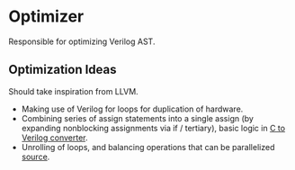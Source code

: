 # Optimizer

Responsible for optimizing Verilog AST.

## Optimization Ideas
Should take inspiration from LLVM.

- Making use of Verilog for loops for duplication of hardware.
- Combining series of assign statements into a single assign (by expanding nonblocking assignments via if / tertiary), basic logic in [C to Verilog converter](https://github.com/WorldofKerry/c2hdl).
- Unrolling of loops, and balancing operations that can be parallelized [source](https://llvm.org/devmtg/2010-11/Rotem-CToVerilog.pdf).

